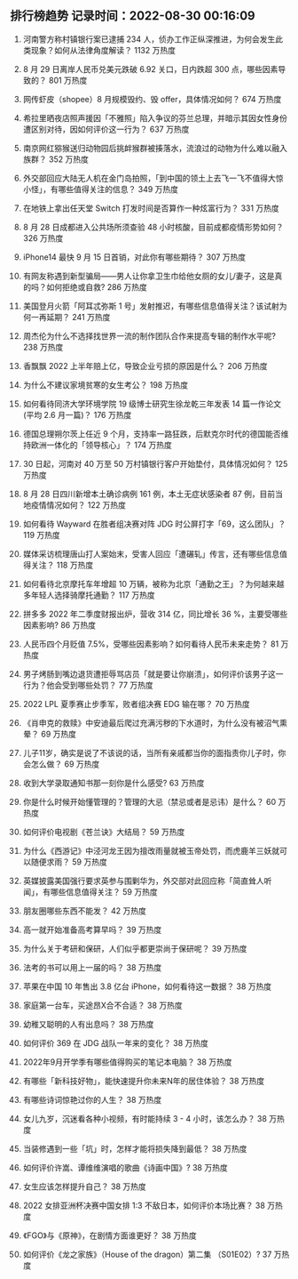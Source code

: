 
## 排行榜趋势 记录时间：2022-08-30 00:16:09
  
  1. 河南警方称村镇银行案已逮捕 234 人，侦办工作正纵深推进，为何会发生此类现象？如何从法律角度解读？ 1132 万热度
    
  2. 8 月 29 日离岸人民币兑美元跌破 6.92 关口，日内跌超 300 点，哪些因素导致的？ 801 万热度
    
  3. 网传虾皮（shopee）8 月规模毁约、毁 offer，具体情况如何？ 674 万热度
    
  4. 希拉里晒夜店照声援因「不雅照」陷入争议的芬兰总理，并暗示其因女性身份遭区别对待，因如何评价这一行为？ 637 万热度
    
  5. 南京网红猕猴送归动物园后挑衅猴群被揍落水，流浪过的动物为什么难以融入族群？ 352 万热度
    
  6. 外交部回应大陆无人机在金门岛拍照，「到中国的领土上去飞一飞不值得大惊小怪」，有哪些值得关注的信息？ 349 万热度
    
  7. 在地铁上拿出任天堂 Switch 打发时间是否算作一种炫富行为？ 331 万热度
    
  8. 8 月 28 日成都进入公共场所须查验 48 小时核酸，目前成都疫情形势如何？ 326 万热度
    
  9. iPhone14 最快 9 月 15 日首销，对此你有哪些期待？ 307 万热度
    
  10. 有网友称遇到新型骗局——男人让你拿卫生巾给他女厕的女儿/妻子，这是真的吗？如何拒绝或自救? 286 万热度
    
  11. 美国登月火箭「阿耳忒弥斯 1 号」发射推迟，有哪些信息值得关注？该试射为何一再延期？ 241 万热度
    
  12. 周杰伦为什么不选择找世界一流的制作团队合作来提高专辑的制作水平呢? 238 万热度
    
  13. 香飘飘 2022 上半年赔上亿，导致企业亏损的原因是什么？ 206 万热度
    
  14. 为什么不建议家境贫寒的女生考公？ 198 万热度
    
  15. 如何看待同济大学环境学院 19 级博士研究生徐龙乾三年发表 14 篇一作论文(平均 2.6 月一篇)？ 176 万热度
    
  16. 德国总理朔尔茨上任近 9 个月，支持率一路狂跌，后默克尔时代的德国能否维持欧洲一体化的「领导核心」？ 174 万热度
    
  17. 30 日起，河南对 40 万至 50 万村镇银行客户开始垫付，具体情况如何？ 125 万热度
    
  18. 8 月 28 日四川新增本土确诊病例 161 例，本土无症状感染者 87 例，目前当地疫情情况如何？ 122 万热度
    
  19. 如何看待 Wayward 在胜者组决赛对阵 JDG 时公屏打字「69，这么团队」？ 119 万热度
    
  20. 媒体采访梳理唐山打人案始末，受害人回应「遭碾轧」传言，还有哪些信息值得关注？ 118 万热度
    
  21. 如何看待北京摩托车年增超 10 万辆，被称为北京「通勤之王」？为何越来越多年轻人选择骑摩托通勤？ 117 万热度
    
  22. 拼多多 2022 年二季度财报出炉，营收 314 亿，同比增长 36 %，主要受哪些因素影响? 86 万热度
    
  23. 人民币四个月贬值 7.5%，受哪些因素影响？如何看待人民币未来走势？ 81 万热度
    
  24. 男子烤肠到嘴边退货遭拒辱骂店员「就是要让你崩溃」，如何评价该男子这一行为？他会受到哪些处罚？ 77 万热度
    
  25. 2022 LPL 夏季赛止步季军，败者组决赛 EDG 输在哪？ 70 万热度
    
  26. 《肖申克的救赎》中安迪最后爬过充满污秽的下水道时，为什么没有被沼气熏晕？ 69 万热度
    
  27. 儿子11岁，确实是说了不该说的话，当所有亲戚都当你的面指责你儿子时，你会怎么做？ 69 万热度
    
  28. 收到大学录取通知书那一刻你是什么感受? 63 万热度
    
  29. 你是什么时候开始懂管理的？管理的大忌（禁忌或者是忌讳）是什么？ 60 万热度
    
  30. 如何评价电视剧《苍兰诀》大结局？ 59 万热度
    
  31. 为什么《西游记》中泾河龙王因为擅改雨量就被玉帝处罚，而虎鹿羊三妖就可以随便求雨？ 59 万热度
    
  32. 英媒披露美国强行要求英参与围剿华为，外交部对此回应称「简直耸人听闻」，有哪些信息值得关注？ 59 万热度
    
  33. 朋友圈哪些东西不能发？ 42 万热度
    
  34. 高一就开始准备高考算早吗？ 39 万热度
    
  35. 为什么关于考研和保研，人们似乎都更崇尚于保研呢？ 39 万热度
    
  36. 法考的书可以用上一届的吗？ 38 万热度
    
  37. 苹果在中国 10 年售出 3.8 亿台 iPhone，如何看待这一数据？ 38 万热度
    
  38. 家庭第一台车，买途昂X合不合适？ 38 万热度
    
  39. 幼稚又聪明的人有出息吗？ 38 万热度
    
  40. 如何评价 369 在 JDG 战队一年来的变化？ 38 万热度
    
  41. 2022年9月开学季有哪些值得购买的笔记本电脑？ 38 万热度
    
  42. 有哪些「新科技好物」，能快速提升你未来N年的居住体验？ 38 万热度
    
  43. 有哪些诗词惊艳过你的人生？ 38 万热度
    
  44. 女儿九岁，沉迷看各种小视频，有时能持续 3 - 4 小时，该怎么办？ 38 万热度
    
  45. 当装修遇到一些「坑」时，怎样才能将损失降到最低？ 38 万热度
    
  46. 如何评价许嵩、谭维维演唱的歌曲《诗画中国》? 38 万热度
    
  47. 女生应该怎样提升自己？ 38 万热度
    
  48. 2022 女排亚洲杯决赛中国女排 1:3 不敌日本，如何评价本场比赛？ 38 万热度
    
  49. 《FGO》与《原神》，在剧情方面谁更好？ 38 万热度
    
  50. 如何评价《龙之家族》（House of the dragon）第二集 （S01E02）? 37 万热度
    